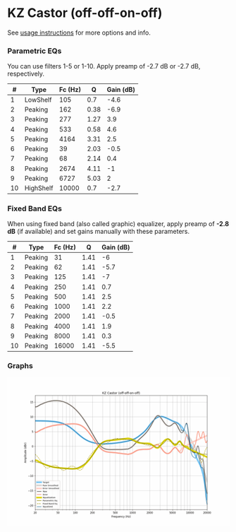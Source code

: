 # KZ Castor (off-off-on-off)
See [usage instructions](https://github.com/jaakkopasanen/AutoEq#usage) for more options and info.

### Parametric EQs
You can use filters 1-5 or 1-10. Apply preamp of -2.7 dB or -2.7 dB, respectively.

|   # | Type      |   Fc (Hz) |    Q |   Gain (dB) |
|-----|-----------|-----------|------|-------------|
|   1 | LowShelf  |       105 | 0.7  |        -4.6 |
|   2 | Peaking   |       162 | 0.38 |        -6.9 |
|   3 | Peaking   |       277 | 1.27 |         3.9 |
|   4 | Peaking   |       533 | 0.58 |         4.6 |
|   5 | Peaking   |      4164 | 3.31 |         2.5 |
|   6 | Peaking   |        39 | 2.03 |        -0.5 |
|   7 | Peaking   |        68 | 2.14 |         0.4 |
|   8 | Peaking   |      2674 | 4.11 |        -1   |
|   9 | Peaking   |      6727 | 5.03 |         2   |
|  10 | HighShelf |     10000 | 0.7  |        -2.7 |

### Fixed Band EQs
When using fixed band (also called graphic) equalizer, apply preamp of **-2.8 dB** (if available) and set gains manually with these parameters.

|   # | Type    |   Fc (Hz) |    Q |   Gain (dB) |
|-----|---------|-----------|------|-------------|
|   1 | Peaking |        31 | 1.41 |        -6   |
|   2 | Peaking |        62 | 1.41 |        -5.7 |
|   3 | Peaking |       125 | 1.41 |        -7   |
|   4 | Peaking |       250 | 1.41 |         0.7 |
|   5 | Peaking |       500 | 1.41 |         2.5 |
|   6 | Peaking |      1000 | 1.41 |         2.2 |
|   7 | Peaking |      2000 | 1.41 |        -0.5 |
|   8 | Peaking |      4000 | 1.41 |         1.9 |
|   9 | Peaking |      8000 | 1.41 |         0.3 |
|  10 | Peaking |     16000 | 1.41 |        -5.5 |

### Graphs
![](./KZ%20Castor%20(off-off-on-off).png)

